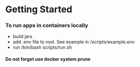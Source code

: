 # Getting Started

### To run apps in containers locally
* build jars 
* add .env file to root. See example in /scripts/example.env
* run /bin/bash scripts/run.sh


#### Do not forget use docker system prune